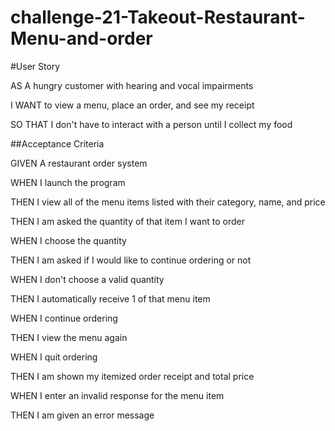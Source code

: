 # challenge-21-Takeout-Restaurant-Menu-and-order
#User Story

AS A hungry customer with hearing and vocal impairments

I WANT to view a menu, place an order, and see my receipt

SO THAT I don't have to interact with a person until I collect my food

##Acceptance Criteria

GIVEN A restaurant order system

WHEN I launch the program

THEN I view all of the menu items listed with their category, name, and price

THEN I am asked the quantity of that item I want to order

WHEN I choose the quantity

THEN I am asked if I would like to continue ordering or not

WHEN I don't choose a valid quantity

THEN I automatically receive 1 of that menu item

WHEN I continue ordering

THEN I view the menu again

WHEN I quit ordering

THEN I am shown my itemized order receipt and total price

WHEN I enter an invalid response for the menu item

THEN I am given an error message


